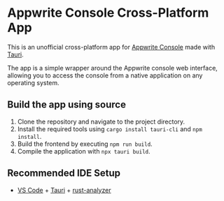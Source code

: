 # Appwrite Console Cross-Platform App

This is an unofficial cross-platform app for [Appwrite Console](https://cloud.appwrite.io/) made with [Tauri](https://tauri.app/).

The app is a simple wrapper around the Appwrite console web interface, allowing you to access the console from a native application on any operating system.

## Build the app using source

1. Clone the repository and navigate to the project directory.
2. Install the required tools using `cargo install tauri-cli` and `npm install`.
3. Build the frontend by executing `npm run build`.
4. Compile the application with `npx tauri build`.

## Recommended IDE Setup

- [VS Code](https://code.visualstudio.com/) + [Tauri](https://marketplace.visualstudio.com/items?itemName=tauri-apps.tauri-vscode) + [rust-analyzer](https://marketplace.visualstudio.com/items?itemName=rust-lang.rust-analyzer)
